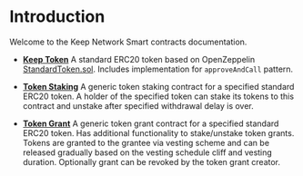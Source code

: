 # Introduction

Welcome to the Keep Network Smart contracts documentation.

- **[Keep Token](./docs/KeepToken/)** A standard ERC20 token based on OpenZeppelin [StandardToken.sol](https://github.com/OpenZeppelin/zeppelin-solidity/blob/master/contracts/token/ERC20/StandardToken.sol). Includes implementation for `approveAndCall` pattern.

- **[Token Staking](./docs/TokenStaking/)** A generic token staking contract for a specified standard ERC20 token. A holder of the specified token can stake its tokens to this contract and unstake after specified withdrawal delay is over.

- **[Token Grant](./docs/TokenGrant/)** A generic token grant contract for a specified standard ERC20 token. Has additional functionality to stake/unstake token grants. Tokens are granted to the grantee via vesting scheme and can be released gradually based on the vesting schedule cliff and vesting duration. Optionally grant can be revoked by the token grant creator.
